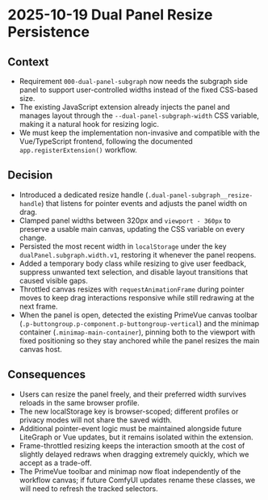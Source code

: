 # 2025-10-19  Dual Panel Resize Persistence

## Context
- Requirement `000-dual-panel-subgraph` now needs the subgraph side panel to support user-controlled widths instead of the fixed CSS-based size.
- The existing JavaScript extension already injects the panel and manages layout through the `--dual-panel-subgraph-width` CSS variable, making it a natural hook for resizing logic.
- We must keep the implementation non-invasive and compatible with the Vue/TypeScript frontend, following the documented `app.registerExtension()` workflow.

## Decision
- Introduced a dedicated resize handle (`.dual-panel-subgraph__resize-handle`) that listens for pointer events and adjusts the panel width on drag.
- Clamped panel widths between 320px and `viewport - 360px` to preserve a usable main canvas, updating the CSS variable on every change.
- Persisted the most recent width in `localStorage` under the key `dualPanel.subgraph.width.v1`, restoring it whenever the panel reopens.
- Added a temporary body class while resizing to give user feedback, suppress unwanted text selection, and disable layout transitions that caused visible gaps.
- Throttled canvas resizes with `requestAnimationFrame` during pointer moves to keep drag interactions responsive while still redrawing at the next frame.
- When the panel is open, detected the existing PrimeVue canvas toolbar (`.p-buttongroup.p-component.p-buttongroup-vertical`) and the minimap container (`.minimap-main-container`), pinning both to the viewport with fixed positioning so they stay anchored while the panel resizes the main canvas host.

## Consequences
- Users can resize the panel freely, and their preferred width survives reloads in the same browser profile.
- The new localStorage key is browser-scoped; different profiles or privacy modes will not share the saved width.
- Additional pointer-event logic must be maintained alongside future LiteGraph or Vue updates, but it remains isolated within the extension.
- Frame-throttled resizing keeps the interaction smooth at the cost of slightly delayed redraws when dragging extremely quickly, which we accept as a trade-off.
- The PrimeVue toolbar and minimap now float independently of the workflow canvas; if future ComfyUI updates rename these classes, we will need to refresh the tracked selectors.
